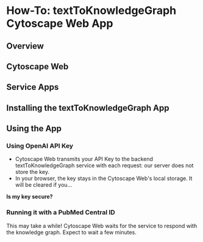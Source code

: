# How-To: textToKnowledgeGraph Cytoscape Web App

## Overview

## Cytoscape Web

## Service Apps

## Installing the textToKnowledgeGraph App

## Using the App

### Using OpenAI API Key

- Cytoscape Web transmits your API Key to the backend textToKnowledgeGraph service with each request: our server does not store the key.
- In your browser, the key stays in the Cytoscape Web's local storage. It will be cleared if you...

**Is my key secure?**

### Running it with a PubMed Central ID

This may take a while! Cytoscape Web waits for the service to respond with the knowledge graph. Expect to wait a few minutes.
